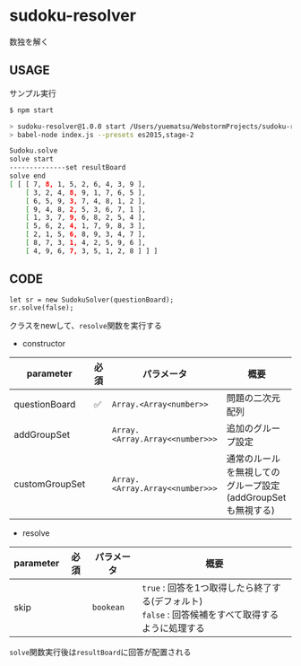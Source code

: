 # sudoku-resolver

数独を解く

## USAGE

サンプル実行
```bash
$ npm start

> sudoku-resolver@1.0.0 start /Users/yuematsu/WebstormProjects/sudoku-resolver
> babel-node index.js --presets es2015,stage-2

Sudoku.solve
solve start
--------------set resultBoard
solve end
[ [ [ 7, 8, 1, 5, 2, 6, 4, 3, 9 ],
    [ 3, 2, 4, 8, 9, 1, 7, 6, 5 ],
    [ 6, 5, 9, 3, 7, 4, 8, 1, 2 ],
    [ 9, 4, 8, 2, 5, 3, 6, 7, 1 ],
    [ 1, 3, 7, 9, 6, 8, 2, 5, 4 ],
    [ 5, 6, 2, 4, 1, 7, 9, 8, 3 ],
    [ 2, 1, 5, 6, 8, 9, 3, 4, 7 ],
    [ 8, 7, 3, 1, 4, 2, 5, 9, 6 ],
    [ 4, 9, 6, 7, 3, 5, 1, 2, 8 ] ] ]

```

## CODE
```angular2html
let sr = new SudokuSolver(questionBoard);
sr.solve(false);
```

クラスをnewして、`resolve`関数を実行する

* constructor

parameter | 必須 | パラメータ | 概要
----------|------|----------|------
questionBoard | :white_check_mark: | `Array.<Array<number>>` | 問題の二次元配列
addGroupSet |  | `Array.<Array.Array<<number>>>` | 追加のグループ設定
customGroupSet | | `Array.<Array.Array<<number>>>` | 通常のルールを無視してのグループ設定(addGroupSetも無視する)

* resolve

parameter | 必須 | パラメータ | 概要
----------|-----|----------|------
skip      |     | `bookean` | `true` : 回答を1つ取得したら終了する(デフォルト)<br/>`false` : 回答候補をすべて取得するように処理する


`solve`関数実行後は`resultBoard`に回答が配置される
